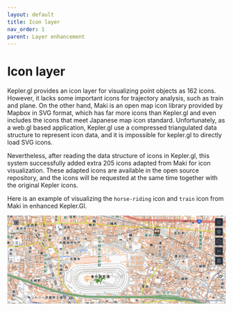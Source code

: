 ```yaml
---
layout: default
title: Icon layer
nav_order: 1 
parent: Layer enhancement
---
```


# Icon layer

Kepler.gl provides an icon layer for visualizing point objects as 162 icons. However, it lacks some important icons for trajectory analysis, such as train and plane. On the other hand, Maki is an open map icon library provided by Mapbox in SVG format, which has far more icons than Kepler.gl and even includes the icons that meet Japanese map icon standard. Unfortunately, as a web.gl based application, Kepler.gl use a compressed triangulated data structure to represent icon data, and it is impossible for kepler.gl to directly load SVG icons.

Nevertheless, after reading the data structure of icons in Kepler.gl, this system successfully added extra 205 icons adapted from Maki for icon visualization. These adapted icons are available in the open source repository, and the icons will be requested at the same time together with the original Kepler icons.  

Here is an example of visualizing the `horse-riding` icon and `train` icon from Maki in enhanced Kepler.Gl.

![image](../images/icon_vis.png)

